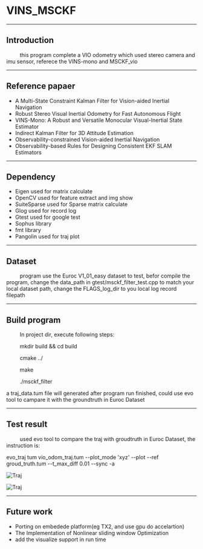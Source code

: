 # VINS_MSCKF
***
## Introduction
$\qquad$ this program complete a VIO odometry which used stereo camera and imu sensor, referece the
VINS-mono and MSCKF_vio
***
## Reference papaer
* A Multi-State Constraint Kalman Filter
for Vision-aided Inertial Navigation
* Robust Stereo Visual Inertial Odometry for Fast Autonomous Flight
* VINS-Mono: A Robust and Versatile Monocular
Visual-Inertial State Estimator
* Indirect Kalman Filter for 3D Attitude Estimation
* Observability-constrained
Vision-aided Inertial Navigation
* Observability-based Rules for Designing
Consistent EKF SLAM Estimators

***
## Dependency
* Eigen used for matrix calculate
* OpenCV used for feature extract and img show
* SuiteSparse used for Sparse matrix calculate
* Glog used for record log
* Gtest used for google test
* Sophus library
* fmt library
* Pangolin used for traj plot
***
## Dataset

$\qquad$ program use the Euroc V1_01_easy dataset to test, befor compile the program, change the data_path in gtest/msckf_filter_test.cpp to match your local dataset path, change the FLAGS_log_dir to you local log record filepath

***
## Build program

$\qquad$ In project dir, execute following steps:

$\qquad$  mkdir build && cd build

$\qquad$  cmake ../

$\qquad$  make

$\qquad$  ./msckf_filter

a traj_data.tum file will generated after program run finished, could use evo tool to campare it with the groundtruth in Euroc Dataset
***
## Test result
$\qquad$ used evo tool to  compare the traj with groudtruth in Euroc Dataset, the instruction is:

evo_traj  tum vio_odom_traj.tum  --plot_mode 'xyz' --plot --ref groud_truth.tum  --t_max_diff 0.01 --sync -a

![Traj](https://raw.githubusercontent.com/lliibboo/vins_msckf/main/evo_result/evo_traj_compare.png)

![Traj](https://raw.githubusercontent.com/lliibboo/vins_msckf/main/evo_result/evo_traj_xyz_compare.png)
***
## Future work
* Porting on embedede platform(eg TX2, and use gpu do accelartion)
* The Implementation of Nonlinear sliding window Optimization
* add the visualize support in run time


